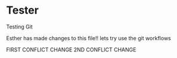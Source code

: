 # Tester
Testing Git

Esther has made changes to this file!! lets try use the git workflows

FIRST CONFLICT CHANGE
2ND CONFLICT CHANGE
